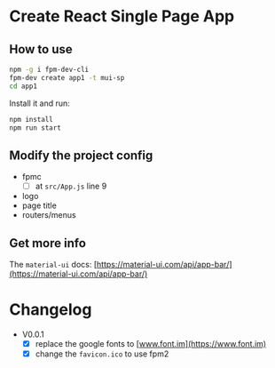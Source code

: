 # Create React Single Page App

## How to use

```sh
npm -g i fpm-dev-cli
fpm-dev create app1 -t mui-sp
cd app1
```

Install it and run:

```sh
npm install
npm run start
```

## Modify the project config

- fpmc
  - [ ] at `src/App.js` line 9

- logo
- page title
- routers/menus

## Get more info

The `material-ui` docs: [https://material-ui.com/api/app-bar/](https://material-ui.com/api/app-bar/)


# Changelog

- V0.0.1
  - [x] replace the google fonts to [www.font.im](https://www.font.im)
  - [x] change the `favicon.ico` to use fpm2